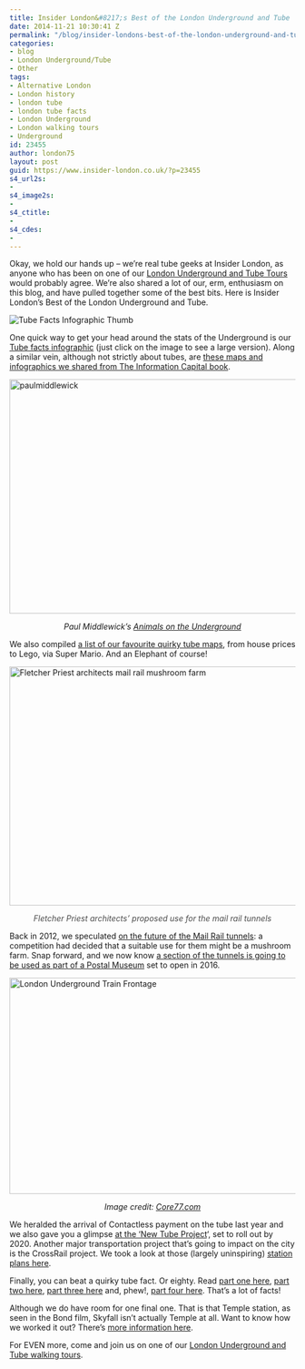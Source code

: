 ```yaml
---
title: Insider London&#8217;s Best of the London Underground and Tube
date: 2014-11-21 10:30:41 Z
permalink: "/blog/insider-londons-best-of-the-london-underground-and-tube/"
categories:
- blog
- London Underground/Tube
- Other
tags:
- Alternative London
- London history
- london tube
- london tube facts
- London Underground
- London walking tours
- Underground
id: 23455
author: london75
layout: post
guid: https://www.insider-london.co.uk/?p=23455
s4_url2s:
-
s4_image2s:
-
s4_ctitle:
-
s4_cdes:
-
---
```


Okay, we hold our hands up &#8211; we&#8217;re real tube geeks at Insider London, as anyone who has been on one of our <a href="https://www.insider-london.co.uk/london-underground-tube-tours/" target="_blank">London Underground and Tube Tours</a> would probably agree. We&#8217;re also shared a lot of our, erm, enthusiasm on this blog, and have pulled together some of the best bits. Here is Insider London&#8217;s Best of the London Underground and Tube.

<img src="/wp-content/uploads/2014/02/Tube-Facts-Infographic-Thumb.jpg" alt="Tube Facts Infographic Thumb" />

One quick way to get your head around the stats of the Underground is our <a href="/how-well-do-you-know-the-london-underground/" target="_blank">Tube facts infographic</a> (just click on the image to see a large version). Along a similar vein, although not strictly about tubes, are <a href="/london-the-information-project-infographics-that-will-change-the-way-you-view-the-city/" target="_blank">these maps and infographics we shared from The Information Capital book</a>.

<img class="aligncenter wp-image-7670 size-full" src="/wp-content/uploads/2013/09/paulmiddlewick.png" alt="paulmiddlewick" width="569" height="412" />

<p style="text-align: center;">
  <em>Paul Middlewick&#8217;s <a href="http://www.animalsontheunderground.com/" target="_blank">Animals on the Underground</a></em>
</p>

We also compiled <a href="/quirky-tube-maps/" target="_blank">a list of our favourite quirky tube maps</a>, from house prices to Lego, via Super Mario. And an Elephant of course!

<img class="aligncenter wp-image-23460 size-full" src="/wp-content/uploads/2014/11/Fletcher-Priest-architects.jpg" alt="Fletcher Priest architects mail rail mushroom farm" width="569" height="420" />

<p style="text-align: center;">
  <em><span style="color: #4d4d4d;">Fletcher Priest architects&#8217; proposed use for the mail rail tunnels</span></em>
</p>

Back in 2012, we speculated <a href="/high-line-london-underground/" target="_blank">on the future of the Mail Rail tunnels</a>: a competition had decided that a suitable use for them might be a mushroom farm. Snap forward, and we now know <a href="/mail-rail-letters-on-the-underground/" target="_blank">a section of the tunnels is going to be used as part of a Postal Museum</a> set to open in 2016.

<img class="aligncenter wp-image-23031 size-full" src="/wp-content/uploads/2014/10/NewTubeforLondon_OnPlatform1.jpg" alt="London Underground Train Frontage" width="569" height="380" />

<p style="text-align: center;">
  <em>Image credit: <a href="http://www.core77.com/" target="_blank">Core77.com</a></em>
</p>

We heralded the arrival of Contactless payment on the tube last year and we also gave you a glimpse <a href="/the-next-generation-of-london-underground-trains/" target="_blank">at the &#8216;New Tube Project</a>&#8216;, set to roll out by 2020. Another major transportation project that&#8217;s going to impact on the city is the CrossRail project. We took a look at those (largely uninspiring) <a href="/kings-cross-station-kings-cross-regeneration/" target="_blank">station plans here</a>.

Finally, you can beat a quirky tube fact. Or eighty. Read <a href="/london-underground-tube-tours-facts/" target="_blank">part one here</a>, <a href="/london-underground-tube-tours-facts-part2/" target="_blank">part two here</a>, <a href="/london-underground-tube-tours-facts-part3/" target="_blank">part three here</a> and, phew!, <a href="/london-underground-tube-tours-facts-part4/" target="_blank">part four here</a>. That&#8217;s a lot of facts!

Although we do have room for one final one. That is that Temple station, as seen in the Bond film, Skyfall isn&#8217;t actually Temple at all. Want to know how we worked it out? There&#8217;s <a href="/james-bond-skyfall-london-underground-chase/" target="_blank">more information here</a>.

For EVEN more, come and join us on one of our <a href="https://www.insider-london.co.uk/london-underground-tube-tours/" target="_blank">London Underground and Tube walking tours</a>.
